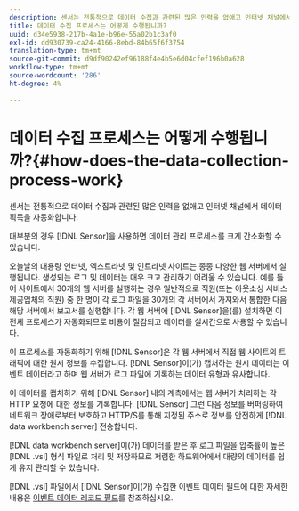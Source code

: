 ```yaml
---
description: 센서는 전통적으로 데이터 수집과 관련된 많은 인력을 없애고 인터넷 채널에서 데이터 획득을 자동화합니다.
title: 데이터 수집 프로세스는 어떻게 수행됩니까?
uuid: d34e5938-217b-4a1e-b96e-55a02b1c3af0
exl-id: dd930739-ca24-4166-8ebd-84b65f6f3754
translation-type: tm+mt
source-git-commit: d9df90242ef96188f4e4b5e6d04cfef196b0a628
workflow-type: tm+mt
source-wordcount: '286'
ht-degree: 4%

---
```


# 데이터 수집 프로세스는 어떻게 수행됩니까?{#how-does-the-data-collection-process-work}

센서는 전통적으로 데이터 수집과 관련된 많은 인력을 없애고 인터넷 채널에서 데이터 획득을 자동화합니다.

대부분의 경우 [!DNL Sensor]을 사용하면 데이터 관리 프로세스를 크게 간소화할 수 있습니다.

오늘날의 대용량 인터넷, 엑스트라넷 및 인트라넷 사이트는 종종 다양한 웹 서버에서 실행됩니다. 생성되는 로그 및 데이터는 매우 크고 관리하기 어려울 수 있습니다. 예를 들어 사이트에서 30개의 웹 서버를 실행하는 경우 일반적으로 직원(또는 아웃소싱 서비스 제공업체의 직원) 중 한 명이 각 로그 파일을 30개의 각 서버에서 가져와서 통합한 다음 해당 서버에서 보고서를 실행합니다. 각 웹 서버에 [!DNL Sensor]을(를) 설치하면 이 전체 프로세스가 자동화되므로 비용이 절감되고 데이터를 실시간으로 사용할 수 있습니다.

이 프로세스를 자동화하기 위해 [!DNL Sensor]은 각 웹 서버에서 직접 웹 사이트의 트래픽에 대한 원시 정보를 수집합니다. [!DNL Sensor]이(가) 캡처하는 원시 데이터는 이벤트 데이터라고 하며 웹 서버가 로그 파일에 기록하는 데이터 유형과 유사합니다.

이 데이터를 캡처하기 위해 [!DNL Sensor] 내의 계측에서는 웹 서버가 처리하는 각 HTTP 요청에 대한 정보를 기록합니다. [!DNL Sensor] 그런 다음 정보를 버퍼링하여 네트워크 장애로부터 보호하고 HTTP/S를 통해 지정된 주소로 정보를 안전하게  [!DNL data workbench server] 전송합니다.

[!DNL data workbench server]이(가) 데이터를 받은 후 로그 파일을 압축률이 높은 [!DNL .vsl] 형식 파일로 처리 및 저장하므로 저렴한 하드웨어에서 대량의 데이터를 쉽게 유지 관리할 수 있습니다.

[!DNL .vsl] 파일에서 [!DNL Sensor]이(가) 수집한 이벤트 데이터 필드에 대한 자세한 내용은 [이벤트 데이터 레코드 필드](../../home/c-snsr-ovrvw/c-evnt-data-rcd-flds/c-evnt-data-rcd-flds.md#concept-ed2a8797cb5b4995b55ffd50a9f12a44)를 참조하십시오.
